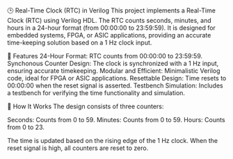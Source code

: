 🕒 Real-Time Clock (RTC) in Verilog
This project implements a Real-Time Clock (RTC) using Verilog HDL. The RTC counts seconds, minutes, and hours in a 24-hour format (from 00:00:00 to 23:59:59). It is designed for embedded systems, FPGA, or ASIC applications, providing an accurate time-keeping solution based on a 1 Hz clock input.

🚀 Features
24-Hour Format: RTC counts from 00:00:00 to 23:59:59.
Synchonous Counter Design: The clock is synchronized with a 1 Hz input, ensuring accurate timekeeping.
Modular and Efficient: Minimalistic Verilog code, ideal for FPGA or ASIC applications.
Resettable Design: Time resets to 00:00:00 when the reset signal is asserted.
Testbench Simulation: Includes a testbench for verifying the time functionality and simulation.

🧠 How It Works
The design consists of three counters:

Seconds: Counts from 0 to 59.
Minutes: Counts from 0 to 59.
Hours: Counts from 0 to 23.

The time is updated based on the rising edge of the 1 Hz clock. When the reset signal is high, all counters are reset to zero.
